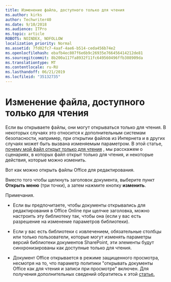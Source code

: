 ```yaml
---
title: Изменение файла, доступного только для чтения
ms.author: kirks
author: Techwriter40
ms.date: 9/10/2018
ms.audience: ITPro
ms.topic: article
ROBOTS: NOINDEX, NOFOLLOW
localization_priority: Normal
ms.assetid: 7fd02fc7-4aaf-4ae6-b514-ceda456b74e2
ms.openlocfilehash: ebafb4ec807f6e6b9c26935e766456414212de81
ms.sourcegitcommit: 8b200a117fa8932f11fc649560496ffb308909da
ms.translationtype: MT
ms.contentlocale: ru-RU
ms.lasthandoff: 06/21/2019
ms.locfileid: "35132735"
---
```

# <a name="edit-a-read-only-file"></a>Изменение файла, доступного только для чтения

Если вы открываете файлы, они могут открываться только для чтения. В некоторых случаях это относится к дополнительным системам безопасности, например, при открытии файлов из Интернета и в других случаях может быть вызвана изменяемым параметром. В этой статье, [почему мой файл открыт только для чтения](https://support.office.com/article/Why-did-my-file-open-read-only-3ab4b792-da50-4b38-8628-14c64e1f1d15) , мы расскажем о сценариях, в которых файл открыт только для чтения, и некоторые действия, которые можно изменить.

Вот как можно открыть файлы Office для редактирования.

Вместо того чтобы щелкнуть заголовок документа, выберите пункт **Открыть меню** (три точки), а затем нажмите кнопку **изменить**.

Примечания.

- Если вы предпочитаете, чтобы документы открывались для редактирования в Office Online при щелчке заголовка, можно настроить эту библиотеку так, чтобы она (если у вас есть разрешение на изменение параметров библиотеки).

- Если у вас есть библиотеки с извлечением, обязательные столбцы или только пользователи, которые могут изменять параметры версий библиотеки документов SharePoint, эти элементы будут синхронизированы как доступные только для чтения.

- Документ Office открывается в режиме защищенного просмотра, несмотря на то, что параметр политики "открывать документы Office как для чтения и записи при просмотре" включен. Для получения дополнительных сведений обратитесь к этой [статье.](https://support.microsoft.com/help/983047/an-office-document-opens-in-protected-view-even-though-you-enable-the)

